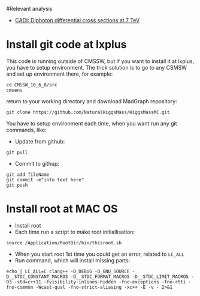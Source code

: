 #Relevant analysis

- [CADI: Diphoton differential cross sections at 7 TeV](http://cms.cern.ch/iCMS/analysisadmin/cadilines?id=1071&ancode=SMP-13-001&tp=an&line=SMP-13-001)

# Install git code at lxplus

This code is running outside of CMSSW, but if you want to install it at lxplus, you have to setup environment.
The trick solution is to go to any CSMSW and set up environment there, for example:
```
cd CMSSW_10_6_0/src
cmsenv
```
return to your working directory and download MadGraph repository:
```
git clone https://github.com/NaturalHiggsMass/HiggsMassMC.git
```

You have to setup environment each time, when you want run any git commands, like:
* Update from github:
```
git pull
```
* Commit to githup:
```
git add fileName
git commit -m"info text here"
git push
```
# Install root at MAC OS

- Install root
- Each time run a script to make root initiallisation:
```
source /Application/RootDir/bin/thisroot.sh
```
- When you start root 1st time you could get an error, related to `LC_ALL`
- Run command, which will install missing parts:
```
echo | LC_ALL=C clang++ -D_DEBUG -D_GNU_SOURCE -D__STDC_CONSTANT_MACROS -D__STDC_FORMAT_MACROS -D__STDC_LIMIT_MACROS -O3 -std=c++11 -fvisibility-inlines-hidden -fno-exceptions -fno-rtti -fno-common -Wcast-qual -fno-strict-aliasing -xc++ -E -v - 2>&1
```
